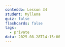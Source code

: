 ```yaml
---
conteúdo: Lesson 34
student: Myllena
quiz: false
flashcards: false
tags:
  - private
data: 2025-08-28T14:15:00
---
```

